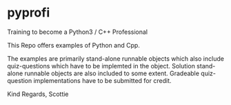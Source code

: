 # pyprofi
Training to become a Python3 / C++ Professional

This Repo offers examples of Python and Cpp.

The examples are primarily stand-alone runnable objects which also include quiz-questions which have to be implemted in the object.
Solution stand-alone runnable objects are also included to some extent. Gradeable quiz-question implementations have to be submitted for credit.

Kind Regards,
Scottie
